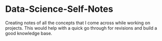 # Data-Science-Self-Notes
Creating notes of all the concepts that I come across while working on projects.
This would help with a quick go through for revisions and build a good knowledge base.
